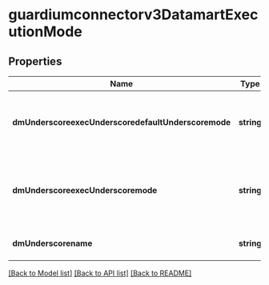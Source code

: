# guardiumconnectorv3DatamartExecutionMode

## Properties
Name | Type | Description | Notes
------------ | ------------- | ------------- | -------------
**dmUnderscoreexecUnderscoredefaultUnderscoremode** | **string** | default  execution mode (historical or non-historical) | [optional] [default to null]
**dmUnderscoreexecUnderscoremode** | **string** | current datamart execution mode (historical or non-historical) | [optional] [default to null]
**dmUnderscorename** | **string** | datamart name | [optional] [default to null]

[[Back to Model list]](../README.md#documentation-for-models) [[Back to API list]](../README.md#documentation-for-api-endpoints) [[Back to README]](../README.md)


